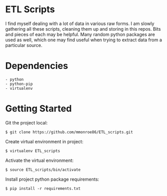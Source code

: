 # ETL Scripts 

I find myself dealing with a lot of data in various raw forms. I am slowly gathering all these scripts, cleaning them up and storing in this repos. Bits and pieces of each may be helpful. Many random python packages are used as well, which one may find useful when trying to extract data from a particular source.


# Dependencies

	- python
	- python-pip
	- virtualenv

# Getting Started

Git the project local:

	$ git clone https://github.com/mmonroe86/ETL_scripts.git

Create virtual environment in project:

	$ virtualenv ETL_scripts

Activate the virtual environment:

	$ source ETL_scripts/bin/activate 

Install project python package requirements:

	$ pip install -r requirements.txt



